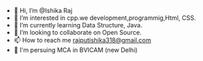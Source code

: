 - 👋 Hi, I’m @Ishika Raj
- 👀 I’m interested in cpp.we development,programmig,Html, CSS.
- 🌱 I’m currently learning Data Structure, Java.
- 💞️ I’m looking to collaborate on Open Source.
- 📫 How to reach me rajputishika318@gmail.com
- 🌱 I'm persuing MCA in BVICAM (new Delhi)
<!---
eshixaa/eshixaa is a ✨ special ✨ repository because its `README.md` (this file) appears on your GitHub profile.
You can click the Preview link to take a look at your changes.
--->
